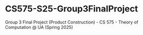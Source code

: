 # CS575-S25-Group3FinalProject
Group 3 Final Project (Product Construction) - CS 575 - Theory of Computation @ UA (Spring 2025)
